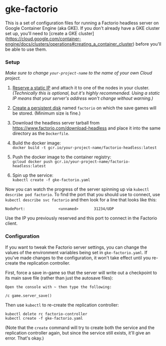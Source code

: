 # gke-factorio
This is a set of configuration files for running a Factorio headless server on Google Container Engine (aka GKE).
If you don't already have a GKE cluster set up, you'll need to [create a GKE cluster]
  (https://cloud.google.com/container-engine/docs/clusters/operations#creating_a_container_cluster)
  before you'll be able to use them.

### Setup

*Make sure to change `your-project-name` to the name of your own Cloud project.*

  1. [Reserve a static IP](https://console.cloud.google.com/networking/addresses/add) and attach it
     to one of the nodes in your cluster. *(Technically this is optional, but it's highly recommended.
     Using a static IP means that your server's address won't change without warning.)*

  2. [Create a persistent disk](https://console.cloud.google.com/compute/disksAdd) named `factorio` on which the save games
     will be stored. (Minimum size is fine.)

  3. Download the headless server tarball from https://www.factorio.com/download-headless and place it
    into the same directory as the `Dockerfile`.

  4. Build the docker image:<br/>
    `docker build -t gcr.io/your-project-name/factorio-headless:latest`

  5. Push the docker image to the container registry:<br/>
    `gcloud docker push gcr.io/your-project-name/factorio-headless:latest`
    
  6. Spin up the service:<br/>
    `kubectl create -f gke-factorio.yaml`

Now you can watch the progress of the server spinning up via `kubectl describe pod factorio`.
To find the port that you should use to connect, use `kubectl describe svc factorio` and then
look for a line that looks like this:

```
NodePort:               <unnamed>       31234/UDP
```

Use the IP you previously reserved and this port to connect in the Factorio client.

### Configuration

If you want to tweak the Factorio server settings, you can change the values of the environment
variables being set in `gke-factorio.yaml`. If you've made changes to the configuration, it won't
take effect until you re-create the replication controller.

First, force a save in-game so that the server will write out a checkpoint to its main save file
(rather than just the autosave files):

```
Open the console with ~ then type the following:

/c game.server_save()
```

Then use `kubectl` to re-create the replication controller:

```
kubectl delete rc factorio-controller
kubectl create -f gke-factorio.yaml
```

(Note that the `create` command will try to create both the service and the replication controller again,
but since the service still exists, it'll give an error. That's okay.)
